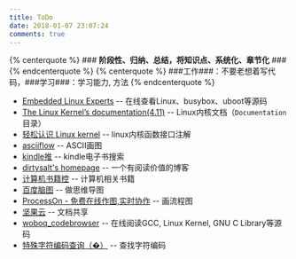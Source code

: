 ```yaml
---
title: ToDo
date: 2018-01-07 23:07:24
comments: true
---
```


{% centerquote %} ### __阶段性、归纳、总结，将知识点、系统化、章节化__ ### {% endcenterquote %}
{% centerquote %} ###工作###：不要老想着写代码，###学习###：学习能力, 方法 {% endcenterquote %}

* [Embedded Linux Experts](http://elixir.free-electrons.com/linux/latest/source) -- 在线查看Linux、busybox、uboot等源码
* [The Linux Kernel’s documentation(4.11)](https://www.kernel.org/doc/html/v4.11/index.html) -- Linux内核文档（`Documentation`目录）
* [轻松认识 Linux kernel](http://www.bricktou.com/) -- linux内核函数接口注解
* [asciiflow](http://asciiflow.com/) -- ASCII画图
* [kindle推](http://www.kindlepush.com/main) -- kindle电子书搜索
* [dirtysalt's homepage](https://dirtysalt.github.io/html/index.html) -- 一个有阅读价值的博客
* [计算机书籍控](http://bestcbooks.com/) -- 计算机相关书籍
* [百度脑图](http://naotu.baidu.com/) -- 做思维导图
* [ProcessOn - 免费在线作图,实时协作](https://www.processon.com/) -- 画流程图
* [坚果云](https://www.jianguoyun.com/d/home) -- 文档共享
* [woboq_codebrowser](https://woboq.com/codebrowser.html) -- 在线阅读GCC, Linux Kernel, GNU C Library等源码
* [特殊字符编码查询（�）](https://apps.timwhitlock.info/unicode/inspect?s=%EF%BF%BD) -- 查找字符编码
